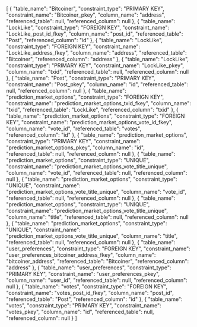 [
  {
    "table_name": "Bitcoiner",
    "constraint_type": "PRIMARY KEY",
    "constraint_name": "Bitcoiner_pkey",
    "column_name": "address",
    "referenced_table": null,
    "referenced_column": null
  },
  {
    "table_name": "LockLike",
    "constraint_type": "FOREIGN KEY",
    "constraint_name": "LockLike_post_id_fkey",
    "column_name": "post_id",
    "referenced_table": "Post",
    "referenced_column": "id"
  },
  {
    "table_name": "LockLike",
    "constraint_type": "FOREIGN KEY",
    "constraint_name": "LockLike_address_fkey",
    "column_name": "address",
    "referenced_table": "Bitcoiner",
    "referenced_column": "address"
  },
  {
    "table_name": "LockLike",
    "constraint_type": "PRIMARY KEY",
    "constraint_name": "LockLike_pkey",
    "column_name": "txid",
    "referenced_table": null,
    "referenced_column": null
  },
  {
    "table_name": "Post",
    "constraint_type": "PRIMARY KEY",
    "constraint_name": "Post_pkey",
    "column_name": "id",
    "referenced_table": null,
    "referenced_column": null
  },
  {
    "table_name": "prediction_market_options",
    "constraint_type": "FOREIGN KEY",
    "constraint_name": "prediction_market_options_txid_fkey",
    "column_name": "txid",
    "referenced_table": "LockLike",
    "referenced_column": "txid"
  },
  {
    "table_name": "prediction_market_options",
    "constraint_type": "FOREIGN KEY",
    "constraint_name": "prediction_market_options_vote_id_fkey",
    "column_name": "vote_id",
    "referenced_table": "votes",
    "referenced_column": "id"
  },
  {
    "table_name": "prediction_market_options",
    "constraint_type": "PRIMARY KEY",
    "constraint_name": "prediction_market_options_pkey",
    "column_name": "id",
    "referenced_table": null,
    "referenced_column": null
  },
  {
    "table_name": "prediction_market_options",
    "constraint_type": "UNIQUE",
    "constraint_name": "prediction_market_options_vote_title_unique",
    "column_name": "vote_id",
    "referenced_table": null,
    "referenced_column": null
  },
  {
    "table_name": "prediction_market_options",
    "constraint_type": "UNIQUE",
    "constraint_name": "prediction_market_options_vote_title_unique",
    "column_name": "vote_id",
    "referenced_table": null,
    "referenced_column": null
  },
  {
    "table_name": "prediction_market_options",
    "constraint_type": "UNIQUE",
    "constraint_name": "prediction_market_options_vote_title_unique",
    "column_name": "title",
    "referenced_table": null,
    "referenced_column": null
  },
  {
    "table_name": "prediction_market_options",
    "constraint_type": "UNIQUE",
    "constraint_name": "prediction_market_options_vote_title_unique",
    "column_name": "title",
    "referenced_table": null,
    "referenced_column": null
  },
  {
    "table_name": "user_preferences",
    "constraint_type": "FOREIGN KEY",
    "constraint_name": "user_preferences_bitcoiner_address_fkey",
    "column_name": "bitcoiner_address",
    "referenced_table": "Bitcoiner",
    "referenced_column": "address"
  },
  {
    "table_name": "user_preferences",
    "constraint_type": "PRIMARY KEY",
    "constraint_name": "user_preferences_pkey",
    "column_name": "user_id",
    "referenced_table": null,
    "referenced_column": null
  },
  {
    "table_name": "votes",
    "constraint_type": "FOREIGN KEY",
    "constraint_name": "votes_post_id_fkey",
    "column_name": "post_id",
    "referenced_table": "Post",
    "referenced_column": "id"
  },
  {
    "table_name": "votes",
    "constraint_type": "PRIMARY KEY",
    "constraint_name": "votes_pkey",
    "column_name": "id",
    "referenced_table": null,
    "referenced_column": null
  }
]
